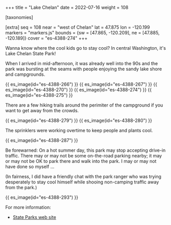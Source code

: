 +++
title = "Lake Chelan"
date = 2022-07-16
weight = 108

[taxonomies]

[extra]
seq = 108
near = "west of Chelan"
lat = 47.875
lon = -120.199
markers = "markers.js"
bounds = {sw = [47.865, -120.209], ne = [47.885, -120.189]}
cover = "es-4388-274"
+++

Wanna know where the cool kids go to stay cool? In central Washington, it's Lake Chelan State Park!

<!-- more -->

When I arrived in mid-afternoon, it was already well into the 90s and the park was bursting at the seams with people enjoying the sandy lake shore and campgrounds.

{{ es_image(id="es-4388-266") }}
{{ es_image(id="es-4388-267") }}
{{ es_image(id="es-4388-270") }}
{{ es_image(id="es-4388-274") }}
{{ es_image(id="es-4388-275") }}

There are a few hiking trails around the perimiter of the campground if you want to get away from the crowds.

{{ es_image(id="es-4388-279") }}
{{ es_image(id="es-4388-280") }}

The sprinklers were working overtime to keep people and plants cool.

{{ es_image(id="es-4388-287") }}

Be forewarned: On a hot summer day, this park may stop accepting drive-in traffic. There may or may not be some on-the-road parking nearby; it may or may not be OK to park there and walk into the park. I may or may not have done so myself ...

(In fairness, I did have a friendly chat with the park ranger who was trying desperately to stay cool himself while shooing non-camping traffic away from the park.)

{{ es_image(id="es-4388-293") }}

For more information:

* [State Parks web site](https://www.parks.wa.gov/531/Lake-Chelan)
